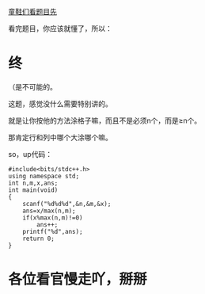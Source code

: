 [童鞋们看题目先](https://www.luogu.com.cn/problem/AT5747)

看完题目，你应该就懂了，所以：

# 终

（是不可能的。

这题，感觉没什么需要特别讲的。

就是让你按他的方法涂格子嘛，而且不是必须n个，而是≥n个。

那肯定行和列中哪个大涂哪个嘛。

so，up代码：

```
#include<bits/stdc++.h>
using namespace std;
int n,m,x,ans;
int main(void)
{
    scanf("%d%d%d",&n,&m,&x);
    ans=x/max(n,m);
    if(x%max(n,m)!=0)
        ans++;
    printf("%d",ans);
	return 0;
}
```
# 各位看官慢走吖，掰掰
